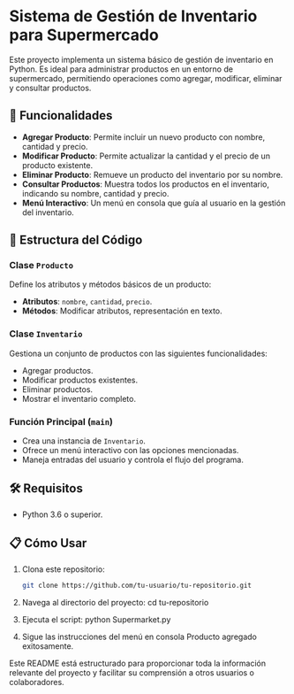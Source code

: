 # Sistema de Gestión de Inventario para Supermercado

Este proyecto implementa un sistema básico de gestión de inventario en Python. Es ideal para administrar productos en un entorno de supermercado, permitiendo operaciones como agregar, modificar, eliminar y consultar productos.

## 🚀 Funcionalidades

- **Agregar Producto**: Permite incluir un nuevo producto con nombre, cantidad y precio.
- **Modificar Producto**: Permite actualizar la cantidad y el precio de un producto existente.
- **Eliminar Producto**: Remueve un producto del inventario por su nombre.
- **Consultar Productos**: Muestra todos los productos en el inventario, indicando su nombre, cantidad y precio.
- **Menú Interactivo**: Un menú en consola que guía al usuario en la gestión del inventario.

## 📂 Estructura del Código

### Clase `Producto`
Define los atributos y métodos básicos de un producto:
- **Atributos**: `nombre`, `cantidad`, `precio`.
- **Métodos**: Modificar atributos, representación en texto.

### Clase `Inventario`
Gestiona un conjunto de productos con las siguientes funcionalidades:
- Agregar productos.
- Modificar productos existentes.
- Eliminar productos.
- Mostrar el inventario completo.

### Función Principal (`main`)
- Crea una instancia de `Inventario`.
- Ofrece un menú interactivo con las opciones mencionadas.
- Maneja entradas del usuario y controla el flujo del programa.

## 🛠️ Requisitos

- Python 3.6 o superior.

## 📋 Cómo Usar

1. Clona este repositorio:  
   ```bash
   git clone https://github.com/tu-usuario/tu-repositorio.git

2. Navega al directorio del proyecto:
cd tu-repositorio

3. Ejecuta el script:
python Supermarket.py

4. Sigue las instrucciones del menú en consola
Producto agregado exitosamente.


Este README está estructurado para proporcionar toda la información relevante del proyecto y facilitar su comprensión a otros usuarios o colaboradores.
